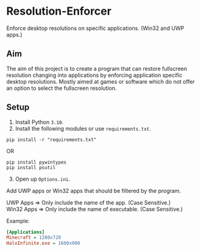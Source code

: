 # Resolution-Enforcer
Enforce desktop resolutions on specific applications. (Win32 and UWP apps.)

## Aim
The aim of this project is to create a program that can restore fullscreen resolution changing into applications by enforcing application specific desktop resolutions.
Mostly aimed at games or software which do not offer an option to select the fullscreen resolution. 

## Setup
1. Install Python `3.10`.
2. Install the following modules or use `requirements.txt`.
```
pip install -r "requirements.txt" 
```
OR
```
pip install pywintypes
pip install psutil
```
3. Open up `Options.ini`.  
                  
Add UWP apps or Win32 apps that should be filtered by the program.        

UWP Apps => Only include the name of the app. (Case Sensitive.)        
Win32 Apps => Only include the name of executable. (Case Sensitive.)             

Example:
```ini
[Applications]
Minecraft = 1280x720
HaloInfinite.exe = 1600x900
```
